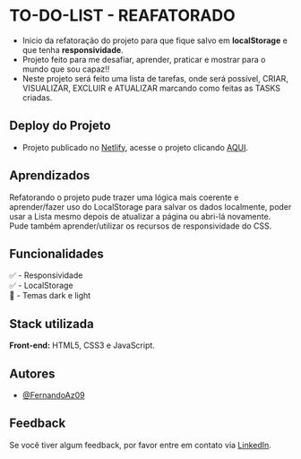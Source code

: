 
# TO-DO-LIST - REAFATORADO

- Inicio da refatoração do projeto para que fique salvo em <strong>localStorage</strong> e que tenha <strong>responsividade</strong>.
- Projeto feito para me desafiar, aprender, praticar e mostrar para o mundo que sou capaz!!
- Neste projeto será feito uma lista de tarefas, onde será possível, CRIAR, VISUALIZAR, EXCLUIR e ATUALIZAR marcando como feitas as TASKS criadas.


## Deploy do Projeto
- Projeto publicado no [Netlify](https://netlify.app/), acesse o projeto clicando [AQUI](https://todolist-fernandoaz09.netlify.app/).


## Aprendizados

Refatorando o projeto pude trazer uma lógica mais coerente e aprender/fazer uso do LocalStorage para salvar os dados localmente, poder usar a Lista mesmo depois de atualizar a página ou abri-lá novamente. Pude também aprender/utilizar os recursos de responsividade do CSS. 

## Funcionalidades
✅ - Responsividade <br>
✅ - LocalStorage <br>
🔲 - Temas dark e light <br>


## Stack utilizada

**Front-end:** HTML5, CSS3 e JavaScript.

## Autores

- [@FernandoAz09](https://www.github.com/FernandoAz09)


## Feedback

Se você tiver algum feedback, por favor entre em contato via [LinkedIn](https://www.linkedin.com/in/azevedo-fernando/).

